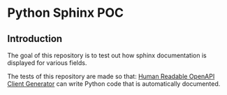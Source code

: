 # Python Sphinx POC

## Introduction

The goal of this repository is to test out how sphinx documentation is displayed
for various fields.

The tests of this repository are made so that:
[Human Readable OpenAPI Client Generator](https://github.com/Clarensia/Human-Readable-OpenAPI-Client-Generator)
can write Python code that is automatically documented.
